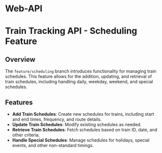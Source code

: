 # Web-API
# Train Tracking API - Scheduling Feature

## Overview

The `feature/scheduling` branch introduces functionality for managing train schedules. This feature allows for the addition, updating, and retrieval of train schedules, including handling daily, weekday, weekend, and special schedules.

## Features

- **Add Train Schedules**: Create new schedules for trains, including start and end times, frequency, and route details.
- **Update Train Schedules**: Modify existing schedules as needed.
- **Retrieve Train Schedules**: Fetch schedules based on train ID, date, and other criteria.
- **Handle Special Schedules**: Manage schedules for holidays, special events, and other non-standard timings.
